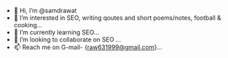 - 👋 Hi, I’m @samdrawat
- 👀 I’m interested in SEO, writing qoutes and short poems/notes, football & cooking...
- 🌱 I’m currently learning SEO...
- 💞️ I’m looking to collaborate on SEO ...
- 📫 Reach me on G-mail- {raw631999@gmail.com}...

<!---
samdrawat/samdrawat is a ✨ special ✨ repository because its `README.md` (this file) appears on your GitHub profile.
You can click the Preview link to take a look at your changes.
--->

